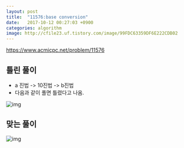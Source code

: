 ```yaml
---
layout: post
title:  "11576:base conversion"
date:   2017-10-12 00:27:03 +0900
categories: algorithm
image: http://cfile23.uf.tistory.com/image/99FDC63359DF6E222CDB02
---
```



<https://www.acmicpc.net/problem/11576>

## 틀린 풀이

* a 진법 -> 10진법 -> b진법
* 다음과 같이 풀면 틀렸다고 나옴.

![img](http://cfile9.uf.tistory.com/image/994C503359DF6E021AA0A8)


## 맞는 풀이

![img](http://cfile23.uf.tistory.com/image/99FDC63359DF6E222CDB02)
